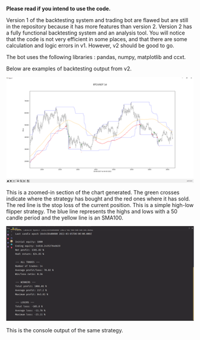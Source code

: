 **Please read if you intend to use the code.**

Version 1 of the backtesting system and trading bot are flawed but are still in the repository because it has more features than version 2.
Version 2 has a fully functional backtesting system and an analysis tool. You will notice that the code is not very efficient in some places, and that there are some calculation and logic errors in v1. However, v2 should be good to go.

The bot uses the following libraries : pandas, numpy, matplotlib and ccxt.

Below are examples of backtesting output from v2.

![](chart-sample.png)

This is a zoomed-in section of the chart generated. The green crosses indicate where the strategy has bought and the red ones where it has sold. The red line is the stop loss of the current position. This is a simple high-low flipper strategy. The blue line represents the highs and lows with a 50 candle period and the yellow line is an SMA100.

![](summary-example.png)

This is the console output of the same strategy.
